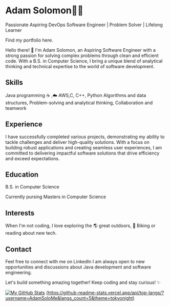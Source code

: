 # Adam Solomon🧑‍💻
Passionate Aspiring DevOps Software Engineer | Problem Solver | Lifelong Learner

Find my portfolio here.

Hello there! 👋 I'm Adam Solomon, an Aspiring Software Engineer with a strong passion for solving complex problems through clean and efficient code. With a B.S. in Computer Science, I bring a unique blend of analytical thinking and technical expertise to the world of software development.

## Skills

Java programming ☕
 ,☁️ AWS,C, C++, Python
Algorithms and data structures,
Problem-solving and analytical thinking,
Collaboration and teamwork
 ## Experience

I have successfully completed various projects, demonstrating my ability to tackle challenges and deliver high-quality solutions. With a focus on building robust applications and creating seamless user experiences, I am committed to delivering impactful software solutions that drive efficiency and exceed expectations.

 ## Education

B.S. in Computer Science

Currently pursing Masters in Computer Science
## Interests

When I'm not coding, I love exploring the 🌎 great outdoors, 🚴 Biking or reading about new tech.

## Contact

Feel free to connect with me on LinkedIn I am always open to new opportunities and discussions about Java development and software engineering.

Let's build something amazing together! Keep coding and stay curious! ✨

[![My GitHub Stats](https://github-readme-stats.vercel.app/api/?username=AdamSoloMe&count_private=true&theme=tokyonight&showicons=true)]()
[(https://github-readme-stats.vercel.app/api/top-langs/?username=AdamSoloMe&langs_count=5&theme=tokyonight)]()
